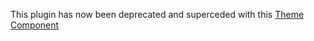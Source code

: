 This plugin has now been deprecated and superceded with this [Theme Component](https://github.com/merefield/discourse-tc-team-timezones)
